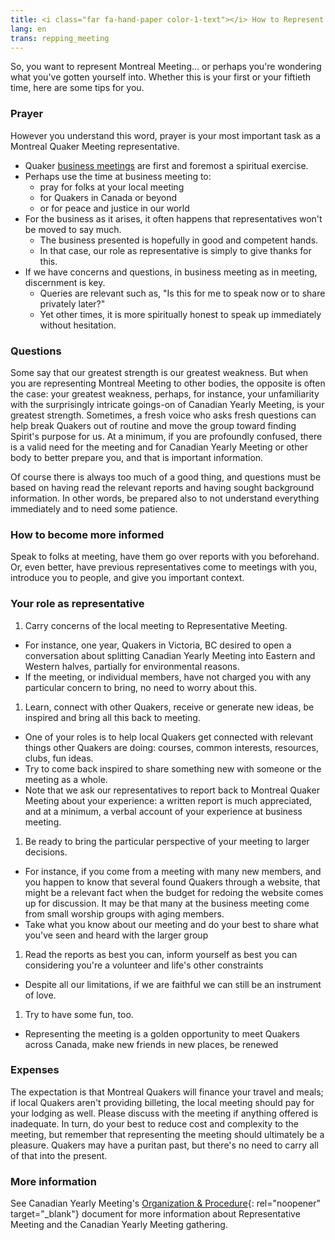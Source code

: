 ```yaml
---
title: <i class="far fa-hand-paper color-1-text"></i> How to Represent Meeting
lang: en
trans: repping_meeting
---
```

So, you want to represent Montreal Meeting... or perhaps you're wondering what you've gotten yourself into. Whether this is your first or your fiftieth time, here are some tips for you.

### Prayer
However you understand this word, prayer is your most important task as a Montreal Quaker Meeting representative. 
* Quaker [business meetings](/new_attender/business) are first and foremost a spiritual exercise. 
* Perhaps use the time at business meeting to:
  * pray for folks at your local meeting
  * for Quakers in Canada or beyond
  * or for peace and justice in our world
* For the business as it arises, it often happens that representatives won't be moved to say much.
  * The business presented is hopefully in good and competent hands. 
  * In that case, our role as representative is simply to give thanks for this. 
* If we have concerns and questions, in business meeting as in meeting, discernment is key. 
  * Queries are relevant such as, "Is this for me to speak now or to share privately later?" 
  * Yet other times, it is more spiritually honest to speak up immediately without hesitation.

### Questions
Some say that our greatest strength is our greatest weakness. But when you are representing Montreal Meeting to other bodies, the opposite is often the case: your greatest weakness, perhaps, for instance, your unfamiliarity with the surprisingly intricate goings-on of Canadian Yearly Meeting, is your greatest strength. Sometimes, a fresh voice who asks fresh questions can help break Quakers out of routine and move the group toward finding Spirit's purpose for us. At a minimum, if you are profoundly confused, there is a valid need for the meeting and for Canadian Yearly Meeting or other body to better prepare you, and that is important information.

Of course there is always too much of a good thing, and questions must be based on having read the relevant reports and having sought background information. In other words, be prepared also to not understand everything immediately and to need some patience.

### How to become more informed
Speak to folks at meeting, have them go over reports with you beforehand. Or, even better, have previous representatives come to meetings with you, introduce you to people, and give you important context.

### Your role as representative
1. Carry concerns of the local meeting to Representative Meeting.
  * For instance, one year, Quakers in Victoria, BC desired to open a conversation about splitting Canadian Yearly Meeting into Eastern and Western halves, partially for environmental reasons.
  * If the meeting, or individual members, have not charged you with any particular concern to bring, no need to worry about this.
1. Learn, connect with other Quakers, receive or generate new ideas, be inspired and bring all this back to meeting.
  * One of your roles is to help local Quakers get connected with relevant things other Quakers are doing: courses, common interests, resources, clubs, fun ideas.
  * Try to come back inspired to share something new with someone or the meeting as a whole.
  * Note that we ask our representatives to report back to Montreal Quaker Meeting about your experience: a written report is much appreciated, and at a minimum, a verbal account of your experience at business meeting.
1. Be ready to bring the particular perspective of your meeting to larger decisions.
  * For instance, if you come from a meeting with many new members, and you happen to know that several found Quakers through a website, that might be a relevant fact when the budget for redoing the website comes up for discussion. It may be that many at the business meeting come from small worship groups with aging members.
  * Take what you know about our meeting and do your best to share what you've seen and heard with the larger group
1. Read the reports as best you can, inform yourself as best you can considering you're a volunteer and life's other constraints
  * Despite all our limitations, if we are faithful we can still be an instrument of love.
1. Try to have some fun, too.
  * Representing the meeting is a golden opportunity to meet Quakers across Canada, make new friends in new places, be renewed

### Expenses
The expectation is that Montreal Quakers will finance your travel and meals; if local Quakers aren't providing billeting, the local meeting should pay for your lodging as well. Please discuss with the meeting if anything offered is inadequate. In turn, do your best to reduce cost and complexity to the meeting, but remember that representing the meeting should ultimately be a pleasure. Quakers may have a puritan past, but there's no need to carry all of that into the present.

### More information
See Canadian Yearly Meeting's [Organization & Procedure](https://quaker.ca/resources/organization-and-procedure/){: rel="noopener" target="_blank"} document for more information about Representative Meeting and the Canadian Yearly Meeting gathering.
